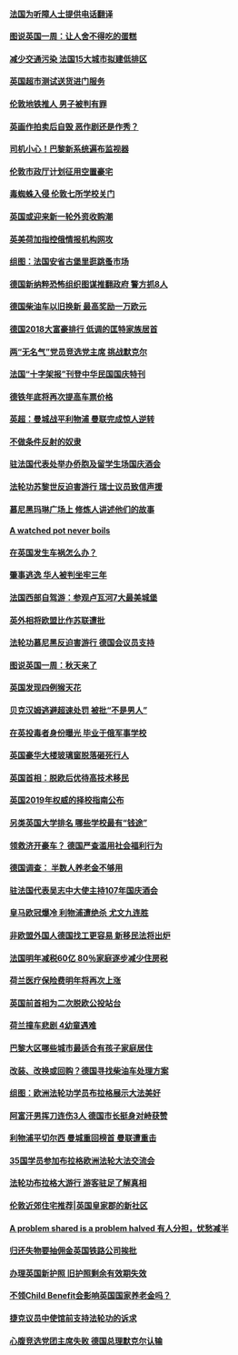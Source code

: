 #### [法国为听障人士提供电话翻译](../pages/nsc974/n10776654.md?t=10120634) 

#### [图说英国一周：让人舍不得吃的蛋糕](../pages/nsc974/n10776635.md?t=10120634) 

#### [减少交通污染 法国15大城市拟建低排区](../pages/nsc974/n10776580.md?t=10120634) 

#### [英国超市测试送货进门服务](../pages/nsc974/n10776623.md?t=10120634) 

#### [伦敦地铁推人 男子被判有罪](../pages/nsc974/n10776609.md?t=10120634) 

#### [英画作拍卖后自毁 恶作剧还是作秀？](../pages/nsc974/n10776576.md?t=10120634) 

#### [司机小心！巴黎新系统遍布监视器](../pages/nsc974/n10776510.md?t=10120634) 

#### [伦敦市政厅计划征用空置豪宅](../pages/nsc974/n10776569.md?t=10120634) 

#### [毒蜘蛛入侵 伦敦七所学校关门](../pages/nsc974/n10776564.md?t=10120634) 

#### [英国或迎来新一轮外资收购潮](../pages/nsc974/n10776549.md?t=10120634) 

#### [英美荷加指控俄情报机构网攻](../pages/nsc974/n10776535.md?t=10120634) 

#### [组图：法国安省古堡里逛跳蚤市场](../pages/nsc974/n10775210.md?t=10120634) 

#### [德国新纳粹恐怖组织图谋推翻政府 警方抓8人](../pages/nsc974/n10774321.md?t=10120634) 

#### [德国柴油车以旧换新 最高奖励一万欧元](../pages/nsc974/n10774269.md?t=10120634) 

#### [德国2018大富豪排行 低调的匡特家族居首](../pages/nsc974/n10774023.md?t=10120634) 

#### [两“无名气”党员竞选党主席 挑战默克尔](../pages/nsc974/n10774533.md?t=10120634) 

#### [法国“十字架报”刊登中华民国国庆特刊](../pages/nsc974/n10774543.md?t=10120634) 

#### [德铁年底将再次提高车票价格](../pages/nsc974/n10774155.md?t=10120634) 

#### [英超：曼城战平利物浦 曼联完成惊人逆转](../pages/nsc974/n10773638.md?t=10120634) 

#### [不做条件反射的奴隶](../pages/nsc974/n10771821.md?t=10120634) 

#### [驻法国代表处举办侨胞及留学生场国庆酒会](../pages/nsc974/n10769921.md?t=10120634) 

#### [法轮功苏黎世反迫害游行 瑞士议员致信声援](../pages/nsc974/n10767250.md?t=10120634) 

#### [慕尼黑玛琳广场上 修炼人讲述他们的故事](../pages/nsc974/n10762990.md?t=10120634) 

#### [A watched pot never boils](../pages/nsc974/n10763822.md?t=10120634) 

#### [在英国发生车祸怎么办？](../pages/nsc974/n10763811.md?t=10120634) 

#### [肇事逃逸 华人被判坐牢三年](../pages/nsc974/n10763799.md?t=10120634) 

#### [法国西部自驾游：参观卢瓦河7大最美城堡](../pages/nsc974/n10760218.md?t=10120634) 

#### [英外相将欧盟比作苏联遭批](../pages/nsc974/n10761274.md?t=10120634) 

#### [法轮功慕尼黑反迫害游行 德国会议员支持](../pages/nsc974/n10760664.md?t=10120634) 

#### [图说英国一周：秋天来了](../pages/nsc974/n10761380.md?t=10120634) 

#### [英国发现四例猴天花](../pages/nsc974/n10761362.md?t=10120634) 

#### [贝克汉姆逃避超速处罚 被批“不是男人”](../pages/nsc974/n10761349.md?t=10120634) 

#### [在英投毒者身份曝光 毕业于俄军事学校](../pages/nsc974/n10761338.md?t=10120634) 

#### [英国豪华大楼玻璃窗脱落砸死行人](../pages/nsc974/n10761334.md?t=10120634) 

#### [英国首相：脱欧后优待高技术移民](../pages/nsc974/n10761323.md?t=10120634) 

#### [英国2019年权威的择校指南公布](../pages/nsc974/n10761253.md?t=10120634) 

#### [另类英国大学排名 哪些学校最有“钱途”](../pages/nsc974/n10760972.md?t=10120634) 

#### [领救济开豪车？ 德国严查滥用社会福利行为](../pages/nsc974/n10760730.md?t=10120634) 

#### [德国调查：  半数人养老金不够用](../pages/nsc974/n10760552.md?t=10120634) 

#### [驻法国代表吴志中大使主持107年国庆酒会](../pages/nsc974/n10760458.md?t=10120634) 

#### [皇马欧冠爆冷 利物浦遭绝杀 尤文九连胜](../pages/nsc974/n10759476.md?t=10120634) 

#### [非欧盟外国人德国找工更容易 新移民法将出炉](../pages/nsc974/n10758904.md?t=10120634) 

#### [法国明年减税60亿 80％家庭逐步减少住房税](../pages/nsc974/n10758112.md?t=10120634) 

#### [荷兰医疗保险费明年将再次上涨](../pages/nsc974/n10758614.md?t=10120634) 

#### [英国前首相为二次脱欧公投站台](../pages/nsc974/n10756382.md?t=10120634) 

#### [荷兰撞车悲剧 4幼童遇难](../pages/nsc974/n10758529.md?t=10120634) 

#### [巴黎大区哪些城市最适合有孩子家庭居住](../pages/nsc974/n10758451.md?t=10120634) 

#### [改装、改换或回购？德国寻找柴油车处理方案](../pages/nsc974/n10755781.md?t=10120634) 

#### [组图：欧洲法轮功学员布拉格展示大法美好](../pages/nsc974/n10756084.md?t=10120634) 

#### [阿富汗男挥刀连伤3人 德国市长挺身对峙获赞](../pages/nsc974/n10755624.md?t=10120634) 

#### [利物浦平切尔西 曼城重回榜首 曼联遭重击](../pages/nsc974/n10752442.md?t=10120634) 

#### [35国学员参加布拉格欧洲法轮大法交流会](../pages/nsc974/n10751371.md?t=10120634) 

#### [法轮功布拉格大游行 游客驻足了解真相](../pages/nsc974/n10749360.md?t=10120634) 

#### [伦敦近郊住宅推荐|英国皇家郡的新社区](../pages/nsc974/n10748402.md?t=10120634) 

#### [A problem shared is a problem halved 有人分担，忧愁减半](../pages/nsc974/n10748007.md?t=10120634) 

#### [归还失物要抽佣金英国铁路公司挨批](../pages/nsc974/n10747998.md?t=10120634) 

#### [办理英国新护照 旧护照剩余有效期失效](../pages/nsc974/n10747991.md?t=10120634) 

#### [不领Child Benefit会影响英国国家养老金吗？](../pages/nsc974/n10747977.md?t=10120634) 

#### [捷克议员中使馆前支持法轮功的诉求](../pages/nsc974/n10747691.md?t=10120634) 

#### [心腹竞选党团主席失败 德国总理默克尔认输](../pages/nsc974/n10746576.md?t=10120634) 

